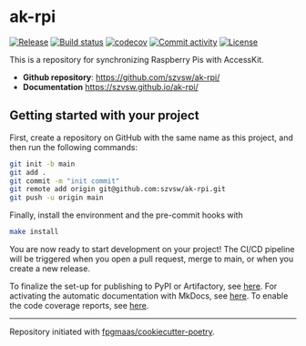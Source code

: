 # ak-rpi

[![Release](https://img.shields.io/github/v/release/szvsw/ak-rpi)](https://img.shields.io/github/v/release/szvsw/ak-rpi)
[![Build status](https://img.shields.io/github/actions/workflow/status/szvsw/ak-rpi/main.yml?branch=main)](https://github.com/szvsw/ak-rpi/actions/workflows/main.yml?query=branch%3Amain)
[![codecov](https://codecov.io/gh/szvsw/ak-rpi/branch/main/graph/badge.svg)](https://codecov.io/gh/szvsw/ak-rpi)
[![Commit activity](https://img.shields.io/github/commit-activity/m/szvsw/ak-rpi)](https://img.shields.io/github/commit-activity/m/szvsw/ak-rpi)
[![License](https://img.shields.io/github/license/szvsw/ak-rpi)](https://img.shields.io/github/license/szvsw/ak-rpi)

This is a repository for synchronizing Raspberry Pis with AccessKit.

- **Github repository**: <https://github.com/szvsw/ak-rpi/>
- **Documentation** <https://szvsw.github.io/ak-rpi/>

## Getting started with your project

First, create a repository on GitHub with the same name as this project, and then run the following commands:

```bash
git init -b main
git add .
git commit -m "init commit"
git remote add origin git@github.com:szvsw/ak-rpi.git
git push -u origin main
```

Finally, install the environment and the pre-commit hooks with

```bash
make install
```

You are now ready to start development on your project!
The CI/CD pipeline will be triggered when you open a pull request, merge to main, or when you create a new release.

To finalize the set-up for publishing to PyPI or Artifactory, see [here](https://fpgmaas.github.io/cookiecutter-poetry/features/publishing/#set-up-for-pypi).
For activating the automatic documentation with MkDocs, see [here](https://fpgmaas.github.io/cookiecutter-poetry/features/mkdocs/#enabling-the-documentation-on-github).
To enable the code coverage reports, see [here](https://fpgmaas.github.io/cookiecutter-poetry/features/codecov/).

---

Repository initiated with [fpgmaas/cookiecutter-poetry](https://github.com/fpgmaas/cookiecutter-poetry).
